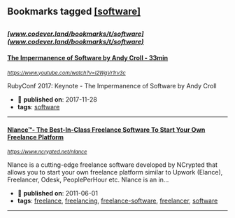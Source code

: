 ## Bookmarks tagged [[software]](https://www.codever.land/search?q=[software])

_<sup><sup>[www.codever.land/bookmarks/t/software](www.codever.land/bookmarks/t/software)</sup></sup>_
---
#### [The Impermanence of Software by Andy Croll - 33min](https://www.youtube.com/watch?v=l2WgVr1rv3c)
_<sup>https://www.youtube.com/watch?v=l2WgVr1rv3c</sup>_

RubyConf 2017: Keynote - The Impermanence of Software by Andy Croll
* :calendar: **published on**: 2017-11-28
* **tags**: [software](../tagged/software.md)
---
#### [Nlance™- The Best-In-Class Freelance Software To Start Your Own Freelance Platform](https://www.ncrypted.net/nlance)
_<sup>https://www.ncrypted.net/nlance</sup>_

Nlance is a cutting-edge freelance software developed by NCrypted that allows you to start your own freelance platform similar to Upwork (Elance), Freelancer, Odesk, PeoplePerHour etc. Nlance is an in...
* :calendar: **published on**: 2011-06-01
* **tags**: [freelance](../tagged/freelance.md), [freelancing](../tagged/freelancing.md), [freelance-software](../tagged/freelance-software.md), [freelancer](../tagged/freelancer.md), [software](../tagged/software.md)
---

